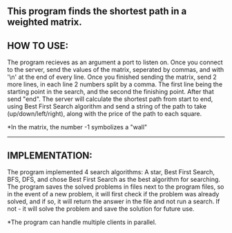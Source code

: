 This program finds the shortest path in a weighted matrix.
--------------
HOW TO USE:
--------------
The program recieves as an argument a port to listen on.
Once you connect to the server, send the values of the matrix, seperated by commas, and with '\n' at the end of every line.
Once you finished sending the matrix, send 2 more lines, in each line 2 numbers split by a comma. The first line being the starting point in the search, and the second the finishing point. After that send "end".
The server will calculate the shortest path from start to end, using Best First Search algorithm and send a string of the path to take (up/down/left/right), along with the price of the path to each square.

*In the matrix, the number -1 symbolizes a "wall"

---------------
IMPLEMENTATION:
---------------
The program implemented 4 search algorithms: A star, Best First Search, BFS, DFS, and chose Best First Search as the best algorithm for searching.
The program saves the solved problems in files next to the program files, so in the event of a new problem, it will first check if the problem was already solved, and if so, it will return the answer in the file and not run a search. If not - it will solve the problem and save the solution for future use.

*The program can handle multiple clients in parallel.
